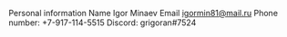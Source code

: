 Personal information
    Name Igor Minaev
    Email igormin81@mail.ru
    Phone number: +7-917-114-5515
    Discord: grigoran#7524

